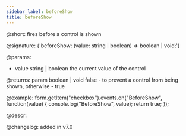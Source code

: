 ```yaml
---
sidebar_label: beforeShow
title: beforeShow
---          
```


@short: fires before a control is shown
 
@signature: {'beforeShow: (value: string | boolean) => boolean | void;'}

@params:
- value     string | boolean     the current value of the control

@returns:
param   boolean | void     false - to prevent a control from being shown, otherwise - true


@example:
form.getItem("checkbox").events.on("BeforeShow", function(value) {
    console.log("BeforeShow", value);
    return true;
});



@descr:

@changelog: added in v7.0
